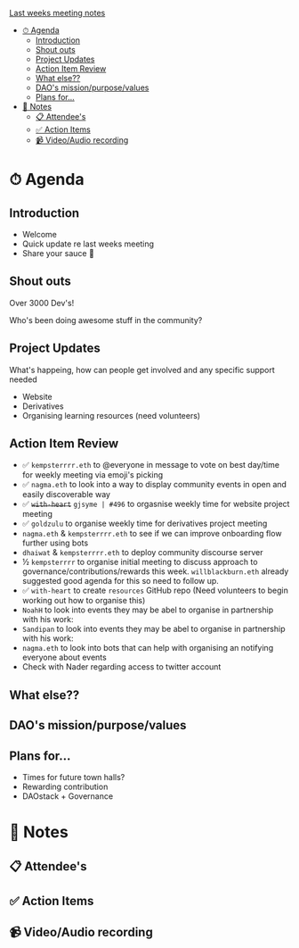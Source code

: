 [Last weeks meeting notes](./2021-09-18.md)

- [⏱ Agenda](#-agenda)
  - [Introduction](#introduction)
  - [Shout outs](#shout-outs)
  - [Project Updates](#project-updates)
  - [Action Item Review](#action-item-review)
  - [What else??](#what-else)
  - [DAO's mission/purpose/values](#daos-missionpurposevalues)
  - [Plans for...](#plans-for)
- [📝 Notes](#-notes)
  - [📋 Attendee's](#-attendees)
  - [✅ Action Items](#-action-items)
  - [📹 Video/Audio recording](#-videoaudio-recording)

# ⏱ Agenda

## Introduction

- Welcome
- Quick update re last weeks meeting
- Share your sauce 🍝

## Shout outs

Over 3000 Dev's!

Who's been doing awesome stuff in the community?

## Project Updates

What's happeing, how can people get involved and any specific support needed

- Website
- Derivatives
- Organising learning resources (need volunteers)

## Action Item Review

- ✅ `kempsterrrr.eth` to @everyone in message to vote on best day/time for weekly
  meeting via emoji's picking
- ✅ `nagma.eth` to look into a way to display community events in open and easily
  discoverable way
- ✅ ~~`with-heart`~~ `gjsyme | #496` to orgasnise weekly time for website project meeting
- ✅ `goldzulu` to organise weekly time for derivatives project meeting
- `nagma.eth` & `kempsterrrr.eth` to see if we can improve onboarding flow further using bots
- `dhaiwat` & `kempsterrrr.eth` to deploy community discourse server
- ½ `kempsterrrr` to organise initial meeting to discuss approach to
  governance/contributions/rewards this week. `willblackburn.eth` already
  suggested good agenda for this so need to follow up.
- ✅ `with-heart` to create `resources` GitHub repo (Need volunteers to begin
  working out how to organise this)
- `NoahH` to look into events they may be abel to organise in partnership with
  his work:
- `Sandipan` to look into events they may be abel to organise in partnership
  with his work:
- `nagma.eth` to look into bots that can help with organising an notifying
  everyone about events
- Check with Nader regarding access to twitter account

## What else??

## DAO's mission/purpose/values

## Plans for...

- Times for future town halls?
- Rewarding contribution
- DAOstack + Governance

# 📝 Notes

## 📋 Attendee's

## ✅ Action Items

## 📹 Video/Audio recording
